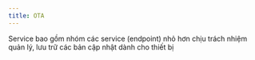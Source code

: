 ```yaml
---
title: OTA
---
```


Service bao gồm nhóm các service (endpoint) nhỏ hơn chịu trách nhiệm quản lý, lưu trữ các bản cập nhật dành cho thiết bị
